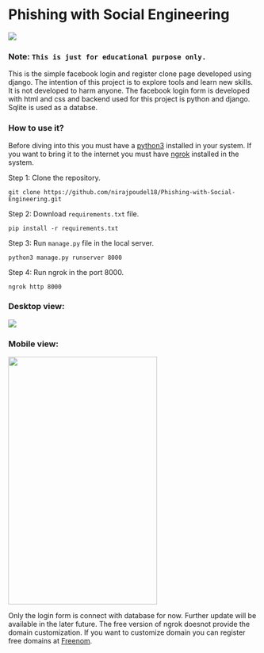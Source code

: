 # Phishing with Social Engineering

<img src = "https://www.kindpng.com/picc/m/17-174634_transparent-phishing-png-png-download.png">

### Note: `This is just for educational purpose only. `

This is the simple facebook login and register clone page developed using django. The intention of this project is to explore tools and learn new skills. It is not developed to harm anyone. The facebook login form is developed with html and css and backend used for this project is python and django. Sqlite is used as a databse.

### How to use it?

Before diving into this you must have a <a href="https://www.python.org/">python3</a> installed in your system. If you want to bring it to the internet you must have <a href="https://ngrok.com/download">ngrok</a> installed in the system.

Step 1: Clone the repository.

`git clone https://github.com/nirajpoudel18/Phishing-with-Social-Engineering.git`

Step 2: Download `requirements.txt` file.

`pip install -r requirements.txt`

Step 3: Run `manage.py` file in the local server.

`python3 manage.py runserver 8000`

Step 4: Run ngrok in the port 8000.

`ngrok http 8000`

### Desktop view:

<img src = "https://i0.wp.com/ihowtologin.com/wp-content/uploads/2018/09/how-to-change-facebook-login-email.png?w=700&ssl=1">


### Mobile view:

<img src="https://lh4.googleusercontent.com/proxy/im1QWHbBYnTPAdb8BfT7gEkAJS-QDvDSn3tR5jmnnwTdMvMBBkdVTxMLAZVkRobg9oC9rHwokoe5vtA-jrRbEoPmHRVrK6GQw8Mp9Wd3CemRIDNpRY9hXpZlnluvimlQckhlKfk7rw=s0-d" height="500" width ="300">

Only the login form is connect with database for now. Further update will be available in the later future. The free version of ngrok doesnot provide the domain customization. If you want to customize domain you can register free domains at <a href="https://www.freenom.com/">Freenom</a>.

